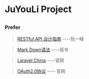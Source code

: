 # JuYouLi Project
##
### Prefer
>[RESTful API 设计指南](http://www.ruanyifeng.com/blog/2014/05/restful_api.html) ----阮一峰

>[Mark Down语法](https://www.jianshu.com/p/191d1e21f7ed) 
----简书

>[Laravel China](https://laravel-china.org/docs/laravel/5.7)   ----官网

>[OAuth2.0协议](https://oauth.net/2/)  ---- 官网
